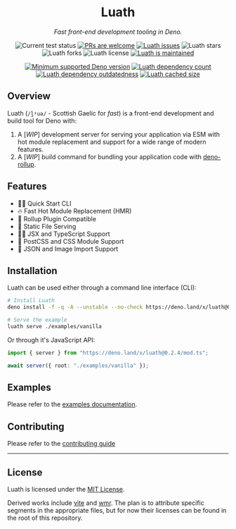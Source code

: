 <p align="center">
  <h1 align="center">Luath</h1>
</p>
<p align="center">
  <i>Fast front-end development tooling in Deno.</i>
</p>
<p align="center">
   <img src="https://github.com/cmorten/luath/workflows/Test/badge.svg" alt="Current test status" />
   <a href="http://makeapullrequest.com"><img src="https://img.shields.io/badge/PRs-welcome-brightgreen.svg" alt="PRs are welcome" /></a>
   <a href="https://github.com/cmorten/luath/issues/"><img src="https://img.shields.io/github/issues/cmorten/luath" alt="Luath issues" /></a>
   <img src="https://img.shields.io/github/stars/cmorten/luath" alt="Luath stars" />
   <img src="https://img.shields.io/github/forks/cmorten/luath" alt="Luath forks" />
   <img src="https://img.shields.io/github/license/cmorten/luath" alt="Luath license" />
   <a href="https://github.com/cmorten/luath/graphs/commit-activity"><img src="https://img.shields.io/badge/Maintained%3F-yes-green.svg" alt="Luath is maintained" /></a>
</p>
<p align="center">
   <a href="https://github.com/denoland/deno/blob/main/Releases.md"><img src="https://img.shields.io/badge/deno-^1.8.0-brightgreen?logo=deno" alt="Minimum supported Deno version" /></a>
   <a href="https://deno-visualizer.danopia.net/dependencies-of/https/raw.githubusercontent.com/cmorten/luath/main/mod.ts"><img src="https://img.shields.io/endpoint?url=https%3A%2F%2Fdeno-visualizer.danopia.net%2Fshields%2Fdep-count%2Fhttps%2Fraw.githubusercontent.com%2Fcmorten%2Fluath%2Fmain%2Fmod.ts" alt="Luath dependency count" /></a>
   <a href="https://deno-visualizer.danopia.net/dependencies-of/https/raw.githubusercontent.com/cmorten/luath/main/mod.ts"><img src="https://img.shields.io/endpoint?url=https%3A%2F%2Fdeno-visualizer.danopia.net%2Fshields%2Fupdates%2Fhttps%2Fraw.githubusercontent.com%2Fcmorten%2Fluath%2Fmain%2Fmod.ts" alt="Luath dependency outdatedness" /></a>
   <a href="https://deno-visualizer.danopia.net/dependencies-of/https/raw.githubusercontent.com/cmorten/luath/main/mod.ts"><img src="https://img.shields.io/endpoint?url=https%3A%2F%2Fdeno-visualizer.danopia.net%2Fshields%2Fcache-size%2Fhttps%2Fraw.githubusercontent.com%2Fcmorten%2Fluath%2Fmain%2Fmod.ts" alt="Luath cached size" /></a>
</p>

## Overview

Luath (`/l̪ˠuə/` - Scottish Gaelic for _fast_) is a front-end development and build tool for Deno with:

1. A [_WIP_] development server for serving your application via ESM with hot module replacement and support for a wide range of modern features.
1. A [_WIP_] build command for bundling your application code with [deno-rollup](https://github.com/cmorten/deno-rollup/).

## Features

- 👩‍💻 Quick Start CLI
- 🔥 Fast Hot Module Replacement (HMR)
- 🍣 Rollup Plugin Compatible
- 🗿 Static File Serving
- 👨‍🎤 JSX and TypeScript Support
- 🎨 PostCSS and CSS Module Support
- 📒 JSON and Image Import Support

## Installation

Luath can be used either through a command line interface (CLI):

```bash
# Install Luath
deno install -f -q -A --unstable --no-check https://deno.land/x/luath@0.2.4/luath.ts

# Serve the example
luath serve ./examples/vanilla
```

Or through it's JavaScript API:

```ts
import { server } from "https://deno.land/x/luath@0.2.4/mod.ts";

await server({ root: "./examples/vanilla" });
```

## Examples

Please refer to the [examples documentation](./examples).

## Contributing

Please refer to the [contributing guide](./.github/CONTRIBUTING.md)

---

## License

Luath is licensed under the [MIT License](./LICENSE.md).

Derived works include [vite](https://github.com/vitejs/vite) and [wmr](https://github.com/preactjs/wmr). The plan is to attribute specific segments in the appropriate files, but for now their licenses can be found in the root of this repository.
